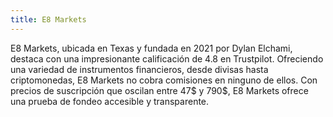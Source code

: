 ```yaml
---
title: E8 Markets
---
```


E8 Markets, ubicada en Texas y fundada en 2021 por Dylan Elchami, destaca con una impresionante calificación de 4.8 en Trustpilot. Ofreciendo una variedad de instrumentos financieros, desde divisas hasta criptomonedas, E8 Markets no cobra comisiones en ninguno de ellos. Con precios de suscripción que oscilan entre 47$ y 790$, E8 Markets ofrece una prueba de fondeo accesible y transparente.
